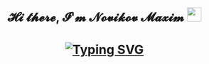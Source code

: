 <h1 align="center">𝓗𝓲 𝓽𝓱𝓮𝓻𝓮, 𝓘'𝓶 𝓝𝓸𝓿𝓲𝓴𝓸𝓿 𝓜𝓪𝔁𝓲𝓶
<img src="https://github.com/blackcater/blackcater/raw/main/images/Hi.gif" height="32"/></h1>

<h1 align="center"><a href="https://git.io/typing-svg"><img src="https://readme-typing-svg.demolab.com?font=Fira+Code&pause=1000&width=435&lines=and+i'm+Python+developer" alt="Typing SVG" /></a></h1>

